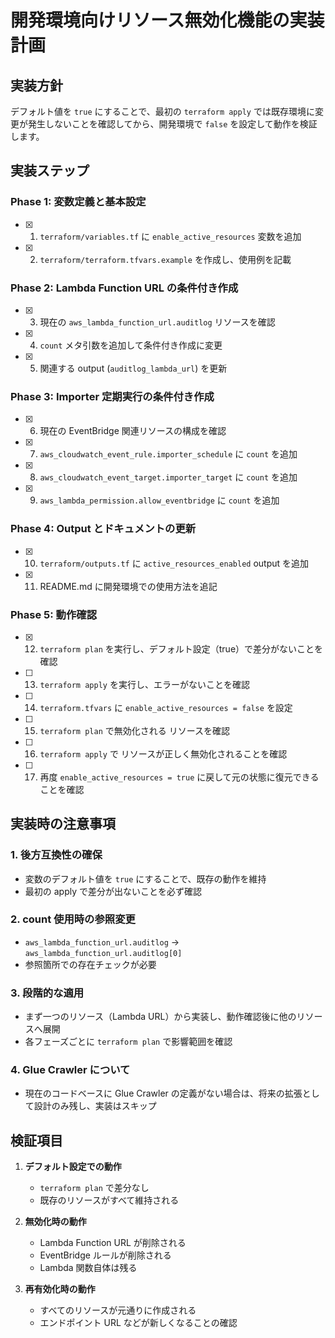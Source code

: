 # 開発環境向けリソース無効化機能の実装計画

## 実装方針

デフォルト値を `true` にすることで、最初の `terraform apply` では既存環境に変更が発生しないことを確認してから、開発環境で `false` を設定して動作を検証します。

## 実装ステップ

### Phase 1: 変数定義と基本設定

- [x] 1. `terraform/variables.tf` に `enable_active_resources` 変数を追加
- [x] 2. `terraform/terraform.tfvars.example` を作成し、使用例を記載

### Phase 2: Lambda Function URL の条件付き作成

- [x] 3. 現在の `aws_lambda_function_url.auditlog` リソースを確認
- [x] 4. `count` メタ引数を追加して条件付き作成に変更
- [x] 5. 関連する output (`auditlog_lambda_url`) を更新

### Phase 3: Importer 定期実行の条件付き作成

- [x] 6. 現在の EventBridge 関連リソースの構成を確認
- [x] 7. `aws_cloudwatch_event_rule.importer_schedule` に `count` を追加
- [x] 8. `aws_cloudwatch_event_target.importer_target` に `count` を追加
- [x] 9. `aws_lambda_permission.allow_eventbridge` に `count` を追加

### Phase 4: Output とドキュメントの更新

- [x] 10. `terraform/outputs.tf` に `active_resources_enabled` output を追加
- [x] 11. README.md に開発環境での使用方法を追記

### Phase 5: 動作確認

- [x] 12. `terraform plan` を実行し、デフォルト設定（true）で差分がないことを確認
- [ ] 13. `terraform apply` を実行し、エラーがないことを確認
- [ ] 14. `terraform.tfvars` に `enable_active_resources = false` を設定
- [ ] 15. `terraform plan` で無効化される リソースを確認
- [ ] 16. `terraform apply` で リソースが正しく無効化されることを確認
- [ ] 17. 再度 `enable_active_resources = true` に戻して元の状態に復元できることを確認

## 実装時の注意事項

### 1. 後方互換性の確保
- 変数のデフォルト値を `true` にすることで、既存の動作を維持
- 最初の apply で差分が出ないことを必ず確認

### 2. count 使用時の参照変更
- `aws_lambda_function_url.auditlog` → `aws_lambda_function_url.auditlog[0]`
- 参照箇所での存在チェックが必要

### 3. 段階的な適用
- まず一つのリソース（Lambda URL）から実装し、動作確認後に他のリソースへ展開
- 各フェーズごとに `terraform plan` で影響範囲を確認

### 4. Glue Crawler について
- 現在のコードベースに Glue Crawler の定義がない場合は、将来の拡張として設計のみ残し、実装はスキップ

## 検証項目

1. **デフォルト設定での動作**
   - `terraform plan` で差分なし
   - 既存のリソースがすべて維持される

2. **無効化時の動作**
   - Lambda Function URL が削除される
   - EventBridge ルールが削除される
   - Lambda 関数自体は残る

3. **再有効化時の動作**
   - すべてのリソースが元通りに作成される
   - エンドポイント URL などが新しくなることの確認